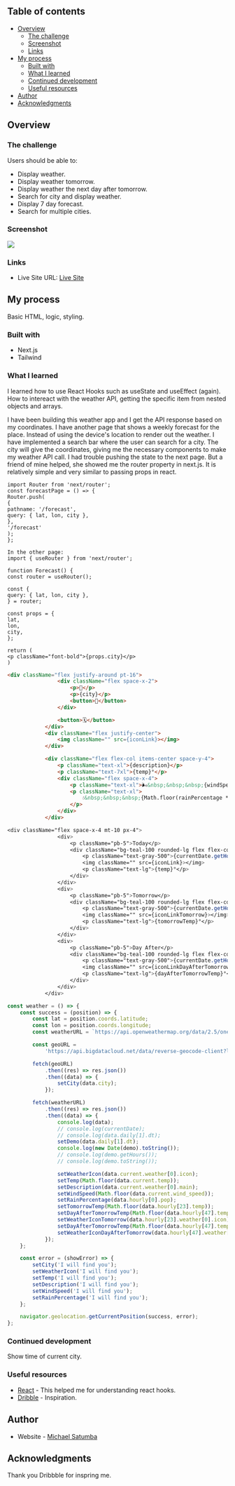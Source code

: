 
## Table of contents

- [Overview](#overview)
  - [The challenge](#the-challenge)
  - [Screenshot](#screenshot)
  - [Links](#links)
- [My process](#my-process)
  - [Built with](#built-with)
  - [What I learned](#what-i-learned)
  - [Continued development](#continued-development)
  - [Useful resources](#useful-resources)
- [Author](#author)
- [Acknowledgments](#acknowledgments)

<!-- **Note: Delete this note and update the table of contents based on what sections you keep.** -->

## Overview

### The challenge

Users should be able to:

- Display weather.
- Display weather tomorrow.
- Display weather the next day after tomorrow.
- Search for city and display weather.
- Display 7 day forecast.
- Search for multiple cities.

### Screenshot

![](./screenshot.png)

<!-- Add a screenshot of your solution. The easiest way to do this is to use Firefox to view your project, right-click the page and select "Take a Screenshot". You can choose either a full-height screenshot or a cropped one based on how long the page is. If it's very long, it might be best to crop it.

Alternatively, you can use a tool like [FireShot](https://getfireshot.com/) to take the screenshot. FireShot has a free option, so you don't need to purchase it.

Then crop/optimize/edit your image however you like, add it to your project, and update the file path in the image above. -->

<!-- **Note: Delete this note and the paragraphs above when you add your screenshot. If you prefer not to add a screenshot, feel free to remove this entire section.** -->

### Links

<!-- - Solution URL: [Add solution URL here](https://your-solution-url.com) -->

- Live Site URL: [Live Site](https://weather-any-storm.vercel.app/)

## My process

Basic HTML, logic, styling.

### Built with

- Next.js
- Tailwind

### What I learned

I learned how to use React Hooks such as useState and useEffect (again).
How to intereact with the weather API, getting the specific item from nested objects and arrays.

I have been building this weather app and I get the API response based on my coordinates. I have another page that shows a weekly forecast for the place. Instead of using the device's location to render out the weather. I have implemented a search bar where the user can search for a city. The city will give the coordinates, giving me the necessary components to make my weather API call. I had trouble pushing the state to the next page. But a friend of mine helped, she showed me the router property in next.js. It is relatively simple and very similar to passing props in react.

```Example
import Router from 'next/router';
const forecastPage = () => {
Router.push(
{
pathname: '/forecast',
query: { lat, lon, city },
},
'/forecast'
);
};

In the other page:
import { useRouter } from 'next/router';

function Forecast() {
const router = useRouter();

const {
query: { lat, lon, city },
} = router;

const props = {
lat,
lon,
city,
};

return (
<p className="font-bold">{props.city}</p>
)
```

<!-- Use this section to recap over some of your major learnings while working through this project. Writing these out and providing code samples of areas you want to highlight is a great way to reinforce your own knowledge. -->

<!-- To see how you can add code snippets, see below: -->

```html
<div className="flex justify-around pt-16">
				<div className="flex space-x-2">
					<p>📍</p>
					<p>{city}</p>
					<button>🔽</button>
				</div>

				<button>🗓️</button>
			</div>
			<div className="flex justify-center">
				<img className="" src={iconLink}></img>
			</div>

			<div className="flex flex-col items-center space-y-4">
				<p className="text-xl">{description}</p>
				<p className="text-7xl">{temp}°</p>
				<div className="flex space-x-4">
					<p className="text-xl">🌬️&nbsp;&nbsp;&nbsp;{windSpeed} mph</p>
					<p className="text-xl">
						💧&nbsp;&nbsp;&nbsp;{Math.floor(rainPercentage * 100)}%
					</p>
				</div>
			</div>
```

```css
<div className="flex space-x-4 mt-10 px-4">
				<div>
					<p className="pb-5">Today</p>
					<div className="bg-teal-100 rounded-lg flex flex-col items-center">
						<p className="text-gray-500">{currentDate.getHours()}</p>
						<img className="" src={iconLink}></img>
						<p className="text-lg">{temp}°</p>
					</div>
				</div>
				<div>
					<p className="pb-5">Tomorrow</p>
					<div className="bg-teal-100 rounded-lg flex flex-col items-center">
						<p className="text-gray-500">{currentDate.getHours()}</p>
						<img className="" src={iconLinkTomorrow}></img>
						<p className="text-lg">{tomorrowTemp}°</p>
					</div>
				</div>
				<div>
					<p className="pb-5">Day After</p>
					<div className="bg-teal-100 rounded-lg flex flex-col items-center">
						<p className="text-gray-500">{currentDate.getHours()}</p>
						<img className="" src={iconLinkDayAfterTomorrow}></img>
						<p className="text-lg">{dayAfterTomorrowTemp}°</p>
					</div>
				</div>
			</div>
```

```js
const weather = () => {
	const success = (position) => {
		const lat = position.coords.latitude;
		const lon = position.coords.longitude;
		const weatherURL = `https://api.openweathermap.org/data/2.5/onecall?lat=${lat}&lon=${lon}&exclude{}&appid=bf63e57f6ca8565522bf2301f33f5d33&units=imperial`;

		const geoURL =
			'https://api.bigdatacloud.net/data/reverse-geocode-client?latitude=${lat}&longitude=${lon}&localityLanguage=en';

		fetch(geoURL)
			.then((res) => res.json())
			.then((data) => {
				setCity(data.city);
			});

		fetch(weatherURL)
			.then((res) => res.json())
			.then((data) => {
				console.log(data);
				// console.log(currentDate);
				// console.log(data.daily[1].dt);
				setDemo(data.daily[1].dt);
				console.log(new Date(demo).toString());
				// console.log(demo.getHours());
				// console.log(demo.toString());

				setWeatherIcon(data.current.weather[0].icon);
				setTemp(Math.floor(data.current.temp));
				setDescription(data.current.weather[0].main);
				setWindSpeed(Math.floor(data.current.wind_speed));
				setRainPercentage(data.hourly[0].pop);
				setTomorrowTemp(Math.floor(data.hourly[23].temp));
				setDayAfterTomorrowTemp(Math.floor(data.hourly[47].temp));
				setWeatherIconTomorrow(data.hourly[23].weather[0].icon);
				setDayAfterTomorrowTemp(Math.floor(data.hourly[47].temp));
				setWeatherIconDayAfterTomorrow(data.hourly[47].weather[0].icon);
			});
	};

	const error = (showError) => {
		setCity('I will find you');
		setWeatherIcon('I will find you');
		setTemp('I will find you');
		setDescription('I will find you');
		setWindSpeed('I will find you');
		setRainPercentage('I will find you');
	};

	navigator.geolocation.getCurrentPosition(success, error);
};
```

<!-- If you want more help with writing markdown, we'd recommend checking out [The Markdown Guide](https://www.markdownguide.org/) to learn more. -->

<!-- **Note: Delete this note and the content within this section and replace with your own learnings.** -->

### Continued development

<!-- Use this section to outline areas that you want to continue focusing on in future projects. These could be concepts you're still not completely comfortable with or techniques you found useful that you want to refine and perfect. -->

Show time of current city.

<!-- **Note: Delete this note and the content within this section and replace with your own plans for continued development.** -->

### Useful resources

- [React](https://reactjs.org/docs/getting-started.html) - This helped me for understanding react hooks.
- [Dribble](https://dribbble.com/shots/14784828-Weather-forecast-interface) - Inspiration.
<!-- - [Example resource 2](https://www.example.com) - This is an amazing article which helped me finally understand XYZ. I'd recommend it to anyone still learning this concept.

**Note: Delete this note and replace the list above with resources that helped you during the challenge. These could come in handy for anyone viewing your solution or for yourself when you look back on this project in the future.** -->

## Author

- Website - [Michael Satumba](https://mkeport.vercel.app/)
<!-- - Frontend Mentor - [@yourusername](https://www.frontendmentor.io/profile/yourusername)
- Twitter - [@yourusername](https://www.twitter.com/yourusername) -->

<!-- **Note: Delete this note and add/remove/edit lines above based on what links you'd like to share.** -->

## Acknowledgments

<!-- This is where you can give a hat tip to anyone who helped you out on this project. Perhaps you worked in a team or got some inspiration from someone else's solution. This is the perfect place to give them some credit. -->

Thank you Dribbble for inspring me.

<!-- **Note: Delete this note and edit this section's content as necessary. If you completed this challenge by yourself, feel free to delete this section entirely.** -->
